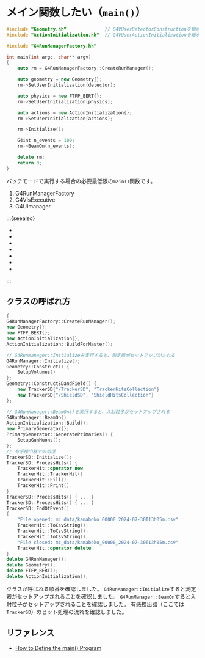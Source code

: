 # メイン関数したい（``main()``）

```cpp
#include "Geometry.hh"              // G4VUserDetectorConstructionを継承した自作クラス
#include "ActionInitialization.hh"  // G4VUserActionInitializationを継承した自作クラス

#include "G4RunManagerFactory.hh"

int main(int argc, char** argv)
{
    auto rm = G4RunManagerFactory::CreateRunManager();

    auto geometry = new Geometry{};
    rm->SetUserInitialization(detector);

    auto physics = new FTFP_BERT{};
    rm->SetUserInitialization(physics);

    auto actions = new ActionInitialization{};
    rm->SetUserInitialization(actions);

    rm->Initialize();

    G4int n_events = 100;
    rm->BeamOn(n_events);

    delete rm;
    return 0;
}
```

バッチモードで実行する場合の必要最低限の``main()``関数です。

1. G4RunManagerFactory
2. G4VisExecutive
3. G4UImanager

:::{seealso}

- [](./geant4-user-detectorconstruction.md)
- [](./geant4-user-physicslist.md)
- [](./geant4-user-actioninitialization.md)
- [](./geant4-user-runaction.md)
- [](./geant4-user-eventaction.md)
- [](./geant4-user-trackingaction.md)
- [](./geant4-user-steppingaction.md)

:::

## クラスの呼ばれ方

```cpp
{
G4RunManagerFactory::CreateRunManager();
new Geometry{};
new FTFP_BERT{};
new ActionInitialization{};
ActionInitialization::BuildForMaster();

// G4RunManager::Initializeを実行すると、測定器がセットアップがされる
G4RunManager::Initialize();
Geometry::Construct() {
    SetupVolumes()
};
Geometry::ConstructSDandField() {
    new TrackerSD{"/TrackerSD", "TrackerHitsCollection"}
    new TrackerSD{"/ShieldSD", "ShieldHitsCollection"}
};

// G4RunManager::BeamOn()を実行すると、入射粒子がセットアップされる
G4RunManager::BeamOn()
ActionInitialization::Build();
new PrimaryGenerator{};
PrimaryGenerator::GeneratePrimaries() {
    SetupGunMuons();
};
// 有感検出器での処理
TrackerSD::Initialize();
TrackerSD::ProcessHits() {
    TrackerHit::operator new
    TrackerHit::TrackerHit()
    TrackerHit::Fill()
    TrackerHit::Print()
}
TrackerSD::ProcessHits() { ... }
TrackerSD::ProcessHits() { ... }
TrackerSD::EndOfEvent()
{
    "File opened: mc_data/kamaboko_00000_2024-07-30T13h05m.csv"
    TrackerHit::ToCsvString();
    TrackerHit::ToCsvString();
    TrackerHit::ToCsvString();
    "File closed: mc_data/kamaboko_00000_2024-07-30T13h05m.csv"
    TrackerHit::operator delete
}
delete G4RunManager();
delete Geometry();
delete FTFP_BERT();
delete ActionInitialization();
```

クラスが呼ばれる順番を確認しました。
``G4RunManager::Initialize``すると測定器がセットアップされることを確認しました。
``G4RunManager::BeamOn``すると入射粒子がセットアップされることを確認しました。
有感検出器（ここでは``TrackerSD``）のヒット処理の流れを確認しました。

## リファレンス

- [How to Define the main() Program](https://geant4-userdoc.web.cern.ch/UsersGuides/ForApplicationDeveloper/html/GettingStarted/mainProgram.html)
